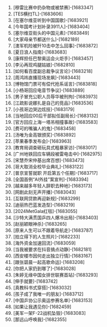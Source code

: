 
1. [穆雷比赛中扔杂物或被禁赛]-[1683347]
1. [TES横扫TL]-[1683606]
1. [在塞尔维亚听到中国国歌]-[1683921]
1. [今年国考计划补录3911人]-[1683404]
1. [塞尔维亚街头的中国元素]-[1683849]
1. [大家母亲节都送什么]-[1682189]
1. [澳军机险被歼10击中怎么回事]-[1683872]
1. [夏日浪人指南]-[1683683]
1. [康辉担任巴黎奥运会火炬手]-[1683457]
1. [李沁再现鸡腿姑娘]-[1682810]
1. [如何看百度副总裁争议言论]-[1683218]
1. [周鸿祎直播现场发飙]-[1683443]
1. [博物馆门票可有偿代抢系谣言]-[1683818]
1. [小杨哥回应电音节争议]-[1683889]
1. [男子冒充公职人员辱华被刑拘]-[1683973]
1. [江疏影说娜扎是自己的竞品]-[1683536]
1. [小孩哥边哭边炫技]-[1683179]
1. [当地回应00后干部拟任副局长]-[1683132]
1. [官方回应上海一塔吊相撞事故]-[1683583]
1. [费可的嘴骗人的鬼]-[1683458]
1. [汤唯为金高银颁奖]-[1683892]
1. [苹果春季发布会]-[1683963]
1. [教育局调查砸玩具式粗暴家访]-[1683017]
1. [广州地铁回应车辆段被雷电击中]-[1682975]
1. [宋慧乔宋仲基出席百想]-[1683473]
1. [哥大取消全校毕业典礼]-[1683122]
1. [普京宣誓就职 开启第五个任期]-[1683717]
1. [全国首例“AI外挂”案宣判]-[1683394]
1. [越来越多年轻人辞职去种地]-[1683173]
1. [网剧此刻无声开播]-[1683043]
1. [互联网贷款再迎新规]-[1683299]
1. [迪丽热巴蓝发造型]-[1683219]
1. [2024MetGala红毯]-[1683055]
1. [沙特大满贯国乒四人爆冷出局]-[1683403]
1. [赵丽颖眼神杀]-[1683265]
1. [原来人生可以不跟着导航走]-[1683787]
1. [拍立得下的人生照片]-[1682233]
1. [海外资金加速回流]-[1683059]
1. [当我被要求在抖音搞点动静]-[1682181]
1. [西安楼市因何走出独立行情]-[1683167]
1. [跟张碧晨一起高歌命运]-[1683208]
1. [你把人家扔到哪了]-[1683028]
1. [朱婷无缘中国女排世联赛首站]-[1683293]
1. [伸手就要]-[1683742]
1. [真教科书式穿搭]-[1683032]
1. [孩子成了我唯一的朋友]-[1683712]
1. [中国乒协公示奥运参赛名单]-[1683153]
1. [如果让我遇见你]-[1682459]
1. [美军一架F-22战机坠毁]-[1683083]
1. [那远山呼唤我]-[1682355]